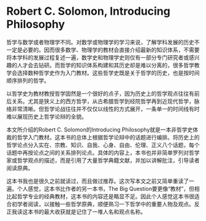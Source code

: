 # Robert C. Solomon, Introducing Philosophy

哲学与数学或者物理学不同。对数学或物理学的学习来说，了解学科发展的历史不一定是必要的。因而很多数学、物理学的教材会直接介绍最新的知识体系，不需要将本学科的发展过程复述一遍，数学史和物理学史则仅有一部分专门研究者或感兴趣的人才会去钻研。而哲学的知识体系构建和其历史却是难以分离的，很多哲学教学会选择数种哲学史作为入门教材。这些哲学史既是关于哲学的历史，也是按时间顺序排列的哲学。

以哲学史为教材教授哲学固然是一个很好的点子，因为历史上的哲学观点往往有前后关系。尤其是狭义上的西方哲学，从古希腊哲学到经院哲学再到近现代哲学，脉络非常清晰。但哲学论战往往并不仅仅以线性的方式展开，一条单一的时间线有时难以展现历史上哲学论辩的全貌。

本文所介绍的Robert C. Solomon的Introducing Philosophy就是一本非哲学史体裁的哲学入门教材。这本书的总体上根据哲学论辩中的话题进行编排。将历史上的哲学论点分入实在、宗教、知识、自我、心身、自由、伦理、正义八个话题，每个话题中再按论点之间的关系排列论点。具体的内容上，本书也并非简单罗列对哲学家或哲学观点的描述，而是引用了大量哲学典籍文献，并加以讲解批注，引导读者阅读原典。

这本书我也是很久之前就读过，而且做过推荐。这次写本文之前又简单重读了一遍。个人感觉，这本书比作者的另一本书，The Big Question要更像“教材”，但相比起哲学专业的经典教材，这本书的内容还是略显不足。因此个人感觉这本书很适合初学者阅读，以接触一些哲学原典，顺便熟习一下哲学中的重要人物及观点。反正我读这本书的最大收获就是记住了一堆人名和观点名称。



